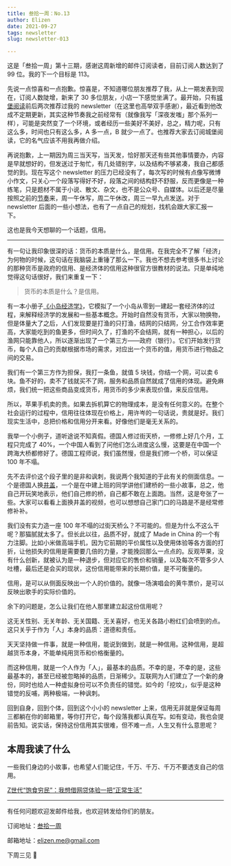 ```yaml
---
title: 叁拾一周：No.13
author: Elizen
date: 2021-09-27
tags: newsletter
slug: newsletter-013

---
```

这是「叁拾一周」第十三期，感谢这周新增的邮件订阅读者，目前订阅人数达到了 99 位。我的下一个目标是 113。

先说一点惊喜和一点抱歉。惊喜是，不知道哪位朋友推荐了我，从上一期发表到现在，订阅人数陡增，新来了 30 多位朋友，小店一下感觉坐满了。最开始，只有[城堡阅读](https://chengbaoyuedu.cn/)前后两次推荐过我的 newsletter（在这里也高举双手感谢），最近看到他改成不定期更新，其实这种节奏我之前经常有（就像我写「深夜发嗤」那个系列一样），可能是突然变了一个环境，或者经历一些美好不美好，总之，精力呢，只有这么多，时间也只有这么多，A 多一点，B 就少一点了。也推荐大家去订阅城堡阅读，它的名气应该不用我再做介绍。

再说抱歉，上一期因为周三当天写，当天发，恰好那天还有些其他事情要办，内容是早就想好的，但发送过于匆忙，有几处错别字，以及结构不够紧凑，我自己都感觉的到。现在写这个 newsletter 的压力已经没有了，每次写的时候有点像写微博小作文，只关心一个段落写得好不好，段落之间的结构舒不舒服，反而更像是一种练笔，只是题材不属于小说、散文、杂文，也不是公众号、自媒体。以后还是尽量按照之前的[节奏](https://elizen.me/newsletter/2021/09/newsletter-011/)来，周一午休写，周二午休改，周三一早九点发送。对于 newsletter 后面的一些小想法，也有了一点自己的规划，找机会跟大家汇报一下。

这也是我今天想聊的一个话题，信用。

----

有一句让我印象很深的话：货币的本质是什么，是信用。在我完全不了解「经济」为何物的时候，这句话在我脑袋上重锤了那么一下。我也不想去参考很多书上讨论的那种货币是政府的信用、是经济体的信用这种很官方很教材的说法。只是单纯地觉得这句话很好，我们来重复一下：

> 货币的本质是什么？是信用。

有一本小册子[《小岛经济学》](https://book.douban.com/subject/26897464/)，它模拟了一个小岛从零到一建起一套经济体的过程，来解释经济学的发展和一些基本概念。开始时自然没有货币，大家以物换物，但是体量大了之后，人们发现要是打渔的只打渔，结网的只结网，分工合作效率更高，大家能吃到的鱼更多，但时间久了，打渔的不会结网，就有一种担心，以后的渔网只能靠他人，所以逐渐出现了一个第三方——政府（银行）。它们开始发行货币，每个人自己的贡献根据市场的需求，对应出一个货币的值，用货币进行物品之间的交易。

我们有一个第三方作为担保，我打一条鱼，就值 5 块钱，你结一个网，可以卖 6 块。鱼不好的，卖不了钱就买不了网，服务和品质自然就成了信用的体现。避免麻烦，我们统一把这些商品变成货币，用货币的多少来表现价值，来反应信用。

所以，苹果手机卖的贵。如果去拆机算它的物理成本，是没有任何意义的。在整个社会运行的过程中，信用往往体现在价格上，用许岑的一句话说，贵就是好。我们现实生活中，总把价格和信用分开来看。好像他们是毫无关系的。

我举一个小例子，道听途说不知真假。德国人修过街天桥，一修修上好几个月，工程只完成了 40%，一个中国人看到了问他们怎么进度这么慢，这要是在中国一个跨海大桥都修好了。德国工程师说，我们虽然慢，但是我们修一个桥，可以保证 100 年不塌。

先不去评价这个段子里的是非和讽刺，我说两个我知道的于此有关的侧面信息。一个是德国人换[井盖](https://www.bilibili.com/video/BV1it411U7zb/)，一个是在中建上班的同学讲他们建桥的一些小故事，总之，他自己开玩笑地表示，他们自己修的桥，自己都不敢在上面跑。当然，这是夸张了一些。大家可以看看上面换井盖的视频，也可以想想自己家门口的马路是不是经常修修补补。

我们没有实力造一座 100 年不塌的过街天桥么？不可能的。但是为什么不这么干呢？那猫腻就太多了。但长此以往，品质不好，就成了 Made in China 的一个有力注脚。比如小米做高端手机，因为它前期的平价属性以及使用体验等各方面的打折，让他损失的信用是需要要几倍的力量，才能挽回那么一点点的。反观苹果，没有什么创新，就被认为是一种退步，但对应它的售价和销量，以及每次不管多少人吐槽，最后还是会买的现状，这份信用能带来的长期价值，是不可衡量的。

信用，是可以从侧面反映出一个人的价值的。就像一场演唱会的黄牛票价，是可以反映出歌手的实际价值的。

余下的问题是，怎么让我们在他人那里建立起这份信用呢？

这无关性别、无关年龄、无关国籍、无关喜好，也无关各路小粉红们会喷到的点。这只关乎于作为「人」本身的品质：道德和责任。

天天坚持做一件事，就是一种信用，能说到做到，就是一种信用。这种信用，是超越货币本身，不能单纯用货币和价格衡量的。

而这种信用，就是一个人作为「人」，最基本的品质。不幸的是，不幸的是，这些最基本的，甚至已经被忽略掉的品质，日渐稀少。互联网为人们建立了一个新的身份，同时也给人一种虚拟身份可以不负责任的错觉。如今的「挖坟」，似乎是这种错觉的反哺，两种极端，一种讽刺。

回到自身，回到个体，回到这个小小的 newsletter 上来，信用无非就是保证每周三都躺在你的邮箱里，等你打开它，每个段落我都认真在写。如有变动，我也会提前告知。说实话，保持这份信用其实很难，但不难一点，人生又有什么意思呢？

## 本周我读了什么

一些我们身边的小故事，也希望人们能记住，千万、千万、千万不要透支自己的信用。

[Z世代“饱食穷民”：我想借网贷体验一把“正常生活” ](https://telegra.ph/Z世代饱食穷民我想借网贷体验一把正常生活---端传媒---最新-09-22)

----

有任何问题欢迎发邮件给我，也欢迎转发给你们的朋友。

订阅地址：[叁拾一周](https://elizen.zhubai.love/)

邮箱地址：[elizen.me@gmail.com](mailto:elizen.me@gmail.com)

下周三见 👋